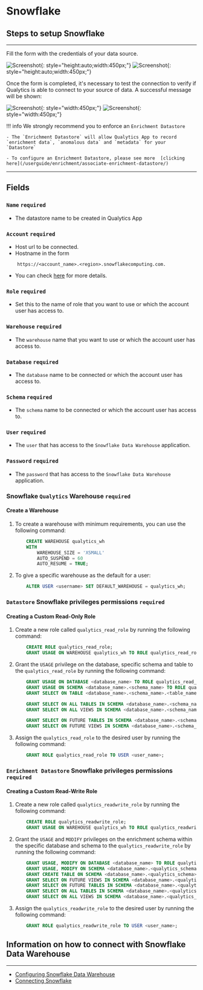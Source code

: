 # Snowflake

## Steps to setup Snowflake

---
Fill the form with the credentials of your data source.

![Screenshot](../assets/datastores/snowflake/create-datastore-light.png#only-light){: style="height:auto;width:450px;"}
![Screenshot](../assets/datastores/snowflake/create-datastore-dark.png#only-dark){: style="height:auto;width:450px;"}

Once the form is completed, it's necessary to test the connection to verify if Qualytics is able to connect to your source of data. A successful message will be shown:

![Screenshot](../assets/datastores/test-connection/test-connection-light.png#only-light){: style="width:450px;"}
![Screenshot](../assets/datastores/test-connection/test-connection-dark.png#only-dark){: style="width:450px;"}

!!! info 
    We strongly recommend you to enforce an `Enrichment Datastore`

    - The `Enrichment Datastore` will allow Qualytics App to record `enrichment data`, `anomalous data` and `metadata` for your `Datastore`

    - To configure an Enrichment Datastore, please see more  [clicking here](/userguide/enrichment/associate-enrichment-datastore/)

---
## Fields
### `Name` <spam id='required'>`required`</spam>

* The datastore name  to be created in Qualytics App

### `Account` <spam id='required'>`required`</spam>

* Host url to be connected.
* Hostname in the form 
```text
    https://<account_name>.<region>.snowflakecomputing.com.
```

* You can check [here](https://docs.snowflake.com/en/user-guide/admin-account-identifier.html) for more details.

### `Role` <spam id='required'>`required`</spam>

* Set this to the name of role that you want to use or which the account user has access to.

### `Warehouse` <spam id='required'>`required`</spam>

* The `warehouse` name that you want to use or which the account user has access to.

### `Database` <spam id='required'>`required`</spam>

* The `database` name to be connected or which the account user has access to.

### `Schema` <spam id='required'>`required`</spam>

* The `schema` name to be connected or which the account user has access to.

### `User` <spam id='required'>`required`</spam>

* The `user` that has access to the `Snowflake Data Warehouse` application.
### `Password` <spam id='required'>`required`</spam>

* The `password` that has access to the `Snowflake Data Warehouse` application.


### Snowflake `Qualytics` Warehouse <spam id='required'>`required`</spam>

#### Create a Warehouse

1. To create a warehouse with minimum requirements, you can use the following command:

    ```sql
        CREATE WAREHOUSE qualytics_wh
        WITH
            WAREHOUSE_SIZE = 'XSMALL'
            AUTO_SUSPEND = 60
            AUTO_RESUME = TRUE;
    ```

2. To give a specific warehouse as the default for a user:

    ```sql
        ALTER USER <username> SET DEFAULT_WAREHOUSE = qualytics_wh;
    ```

### `Datastore` Snowflake privileges permissions <spam id='required'>`required`</spam>

#### Creating a Custom Read-Only Role

1. Create a new role called `qualytics_read_role` by running the following command:
    
    ```sql
        CREATE ROLE qualytics_read_role;
        GRANT USAGE ON WAREHOUSE qualytics_wh TO ROLE qualytics_read_role;
    ```

2. Grant the `USAGE` privilege on the database, specific schema and table to the `qualytics_read_role` by running the following command:

    ```sql
        GRANT USAGE ON DATABASE <database_name> TO ROLE qualytics_read_role;
        GRANT USAGE ON SCHEMA <database_name>.<schema_name> TO ROLE qualytics_read_role;
        GRANT SELECT ON TABLE <database_name>.<schema_name>.<table_name> TO ROLE qualytics_read_role;

        GRANT SELECT ON ALL TABLES IN SCHEMA <database_name>.<schema_name> TO ROLE qualytics_read_role;
        GRANT SELECT ON ALL VIEWS IN SCHEMA <database_name>.<schema_name> TO ROLE qualytics_read_role;

        GRANT SELECT ON FUTURE TABLES IN SCHEMA <database_name>.<schema_name> TO ROLE qualytics_read_role;
        GRANT SELECT ON FUTURE VIEWS IN SCHEMA <database_name>.<schema_name> TO ROLE qualytics_read_role;
    ```


3. Assign the `qualytics_read_role` to the desired user by running the following command:

    ```sql
        GRANT ROLE qualytics_read_role TO USER <user_name>;
    ```

### `Enrichment Datastore` Snowflake privileges permissions <spam id='required'>`required`</spam>

#### Creating a Custom Read-Write Role

1. Create a new role called `qualytics_readwrite_role` by running the following command:

    ```sql
        CREATE ROLE qualytics_readwrite_role;
        GRANT USAGE ON WAREHOUSE qualytics_wh TO ROLE qualytics_readwrite_role;
    ```

2. Grant the `USAGE` and `MODIFY` privileges on the enrichment schema within the specific database and schema to the `qualytics_readwrite_role` by running the following command:

    ```sql
        GRANT USAGE, MODIFY ON DATABASE <database_name> TO ROLE qualytics_readwrite_role;
        GRANT USAGE, MODIFY ON SCHEMA <database_name>.<qualytics_schema> TO ROLE qualytics_readwrite_role;
        GRANT CREATE TABLE ON SCHEMA <database_name>.<qualytics_schema> TO ROLE qualytics_readwrite_role;
        GRANT SELECT ON FUTURE VIEWS IN SCHEMA <database_name>.<qualytics_schema> TO ROLE qualytics_readwrite_role;
        GRANT SELECT ON FUTURE TABLES IN SCHEMA <database_name>.<qualytics_schema> TO ROLE qualytics_readwrite_role;
        GRANT SELECT ON ALL TABLES IN SCHEMA <database_name>.<qualytics_schema> TO ROLE qualytics_readwrite_role;
        GRANT SELECT ON ALL VIEWS IN SCHEMA <database_name>.<qualytics_schema> TO ROLE qualytics_readwrite_role;
    ```

3. Assign the `qualytics_readwrite_role` to the desired user by running the following command:

    ```sql
        GRANT ROLE qualytics_readwrite_role TO USER <user_name>;
    ```

## Information on how to connect with Snowflake Data Warehouse

---

* [Configuring Snowflake Data Warehouse](https://docs.snowflake.com/en/user-guide/jdbc-configure.html)
* [Connecting Snowflake](https://docs.snowflake.com/en/user-guide-connecting.html)